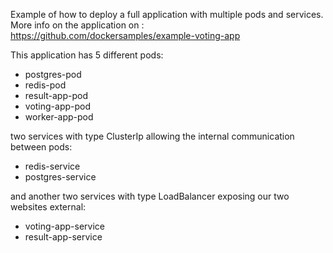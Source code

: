 Example of how to deploy a full application with multiple pods and services. More info on the application on : https://github.com/dockersamples/example-voting-app

This application has 5 different pods:
- postgres-pod
- redis-pod
- result-app-pod
- voting-app-pod
- worker-app-pod

two services with type ClusterIp allowing the internal communication between pods:
- redis-service
- postgres-service

and another two services with type LoadBalancer exposing our two websites external:
- voting-app-service
- result-app-service